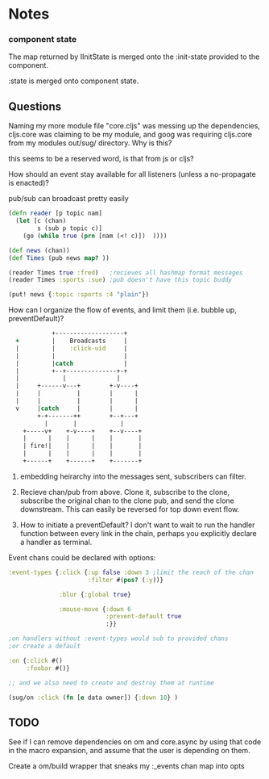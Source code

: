 Notes
===

### component state

The map returned by IInitState is merged onto the :init-state provided to
the component.

:state is merged onto component state.

## Questions

Naming my more module file "core.cljs" was messing up the dependencies, cljs.core was claiming to be my module, and goog was requiring cljs.core from my modules out/sug/ directory. Why is this?

this seems to be a reserved word, is that from js or cljs?

How should an event stay available for all listeners (unless a no-propagate is enacted)?

pub/sub can broadcast pretty easily
```clj
(defn reader [p topic nam]
  (let [c (chan)
        s (sub p topic c)]
    (go (while true (prn [nam (<! c)])  ))))

(def news (chan))
(def Times (pub news map? ))

(reader Times true :fred)   ;recieves all hashmap format messages
(reader Times :sports :sue) ;pub doesn't have this topic buddy

(put! news {:topic :sports :4 "plain"})

```

How can I organize the flow of events, and limit them (i.e. bubble up, preventDefault)?


```clj
            +-------------------+
  +         |    Broadcasts     |
  |         |    :click-uid     |
  |         |                   |
  |         |catch              |
  |         +--+--------------+-+
  |            |              |
  |     +------v---+        +-v----+
  |     |          |        |      |
  |     |          |        |      |
  v     |catch     |        |      |
        +-+-------++        +--+---+
          |       |            |
    +-----v+    +-v----+    +--v----+
    |      |    |      |    |       |
    | fire!|    |      |    |       |
    |      |    |      |    |       |
    +------+    +------+    +-------+
```

1. embedding heirarchy into the messages sent, subscribers can filter.

2. Recieve chan/pub from above.  Clone it, subscribe to the clone, subscribe the original chan to the clone pub, and send the clone downstream.  This can easily be reversed for top down event flow.

3. How to initiate a preventDefault? I don't want to wait to run the handler function between every link in the chain, perhaps you explicitly declare a handler as terminal.

Event chans could be declared with options:

```clj
:event-types {:click {:up false :down 3 ;limit the reach of the chan
                      :filter #(pos? (:y))}

              :blur {:global true}

              :mouse-move {:down 6
                           :prevent-default true
                           :}}

;on handlers without :event-types would sub to provided chans
;or create a default

:on {:click #()
     :foobar #()}

;; and we also need to create and destroy them at runtime

(sug/on :click (fn [e data owner]) {:down 10} )

```


## TODO

See if I can remove dependencies on om and core.async by using that code in the macro expansion, and assume that the user is depending on them.

Create a om/build wrapper that sneaks my :_events chan map into opts

